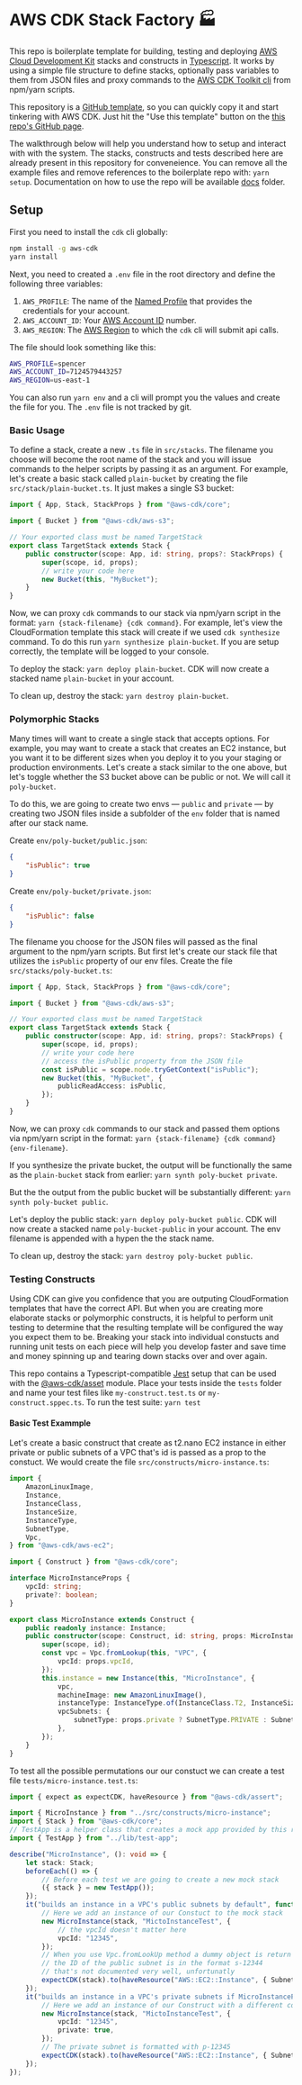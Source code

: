 # AWS CDK Stack Factory 🏭

This repo is boilerplate template for building, testing and deploying [AWS Cloud Development Kit](https://docs.aws.amazon.com/cdk/latest/guide/home.html) stacks and constructs in [Typescript](https://www.typescriptlang.org/). It works by using a simple file structure to define stacks, optionally pass variables to them from JSON files and proxy commands to the [AWS CDK Toolkit cli](https://docs.aws.amazon.com/cdk/latest/guide/tools.html) from npm/yarn scripts.

This repository is a [GitHub template](https://help.github.com/en/github/creating-cloning-and-archiving-repositories/creating-a-repository-from-a-template), so you can quickly copy it and start tinkering with AWS CDK. Just hit the "Use this template" button on the [this repo's GitHub page](https://github.com/spencerbeggs/aws-cdk-stack-factory).

The walkthrough below will help you understand how to setup and interact with with the system. The stacks, constructs and tests described here are already present in this repository for conveneience. You can remove all the example files and remove references to the boilerplate repo with: `yarn setup`. Documentation on how to use the repo will be available [docs](docs) folder.

## Setup

First you need to install the `cdk` cli globally:

```bash
npm install -g aws-cdk
yarn install
```

Next, you need to created a `.env` file in the root directory and define the following three variables:

1. `AWS_PROFILE`: The name of the [Named Profile](https://docs.aws.amazon.com/cli/latest/userguide/cli-configure-profiles.html) that provides the credentials for your account.
2. `AWS_ACCOUNT_ID`: Your [AWS Account ID](https://docs.aws.amazon.com/IAM/latest/UserGuide/console_account-alias.html) number.
3. `AWS_REGION`: The [AWS Region](https://docs.aws.amazon.com/AWSEC2/latest/UserGuide/using-regions-availability-zones.html) to which the `cdk` cli will submit api calls.

The file should look something like this:

```bash
AWS_PROFILE=spencer
AWS_ACCOUNT_ID=7124579443257
AWS_REGION=us-east-1
```

You can also run `yarn env` and a cli will prompt you the values and create the file for you. The `.env` file is not tracked by git.

### Basic Usage

To define a stack, create a new `.ts` file in `src/stacks`. The filename you choose will become the root name of the stack and you will issue commands to the helper scripts by passing it as an argument. For example, let's create a basic stack called `plain-bucket` by creating the file `src/stack/plain-bucket.ts`. It just makes a single S3 bucket:

```typescript
import { App, Stack, StackProps } from "@aws-cdk/core";

import { Bucket } from "@aws-cdk/aws-s3";

// Your exported class must be named TargetStack
export class TargetStack extends Stack {
    public constructor(scope: App, id: string, props?: StackProps) {
        super(scope, id, props);
        // write your code here
        new Bucket(this, "MyBucket");
    }
}
```

Now, we can proxy `cdk` commands to our stack via npm/yarn script in the format: `yarn {stack-filename} {cdk command}`. For example, let's view the CloudFormation template this stack will create if we used `cdk synthesize` command. To do this run `yarn synthesize plain-bucket`. If you are setup correctly, the template will be logged to your console.

To deploy the stack: `yarn deploy plain-bucket`. CDK will now create a stacked name `plain-bucket` in your account.

To clean up, destroy the stack: `yarn destroy plain-bucket`.

### Polymorphic Stacks

Many times will want to create a single stack that accepts options. For example, you may want to create a stack that creates an EC2 instance, but you want it to be different sizes when you deploy it to you your staging or production environments. Let's create a stack similar to the one above, but let's toggle whether the S3 bucket above can be public or not. We will call it `poly-bucket`.

To do this, we are going to create two envs — `public` and `private` — by creating two JSON files inside a subfolder of the `env` folder that is named after our stack name.

Create `env/poly-bucket/public.json`:

```json
{
    "isPublic": true
}
```

Create `env/poly-bucket/private.json`:

```json
{
    "isPublic": false
}
```

The filename you choose for the JSON files will passed as the final argument to the npm/yarn scripts. But first let's create our stack file that utilizes the `isPublic` property of our env files. Create the file `src/stacks/poly-bucket.ts`:

```typescript
import { App, Stack, StackProps } from "@aws-cdk/core";

import { Bucket } from "@aws-cdk/aws-s3";

// Your exported class must be named TargetStack
export class TargetStack extends Stack {
    public constructor(scope: App, id: string, props?: StackProps) {
        super(scope, id, props);
        // write your code here
        // access the isPublic property from the JSON file
        const isPublic = scope.node.tryGetContext("isPublic");
        new Bucket(this, "MyBucket", {
            publicReadAccess: isPublic,
        });
    }
}
```

Now, we can proxy `cdk` commands to our stack and passed them options via npm/yarn script in the format: `yarn {stack-filename} {cdk command} {env-filename}`.

If you synthesize the private bucket, the output will be functionally the same as the `plain-bucket` stack from earlier: `yarn synth poly-bucket private`.

But the the output from the public bucket will be substantially different: `yarn synth poly-bucket public`.

Let's deploy the public stack: `yarn deploy poly-bucket public`. CDK will now create a stacked name `poly-bucket-public` in your account. The env filename is appended with a hypen the the stack name.

To clean up, destroy the stack: `yarn destroy poly-bucket public`.

### Testing Constructs

Using CDK can give you confidence that you are outputing CloudFormation templates that have the correct API. But when you are creating more elaborate stacks or polymorphic constructs, it is helpful to perform unit testing to determine that the resulting template will be configured the way you expect them to be. Breaking your stack into individual constucts and running unit tests on each piece will help you develop faster and save time and money spinning up and tearing down stacks over and over again.

This repo contains a Typescript-compatible [Jest](https://jestjs.io/) setup that can be used with the [@aws-cdk/asset](https://www.npmjs.com/package/@aws-cdk/assert) module. Place your tests inside the `tests` folder and name your test files like `my-construct.test.ts` or `my-construct.sppec.ts`. To run the test suite: `yarn test`

#### Basic Test Exammple

Let's create a basic construct that create as t2.nano EC2 instance in either private or public subnets of a VPC that's id is passed as a prop to the constuct. We would create the file `src/constructs/micro-instance.ts`:

```typescript
import {
    AmazonLinuxImage,
    Instance,
    InstanceClass,
    InstanceSize,
    InstanceType,
    SubnetType,
    Vpc,
} from "@aws-cdk/aws-ec2";

import { Construct } from "@aws-cdk/core";

interface MicroInstanceProps {
    vpcId: string;
    private?: boolean;
}

export class MicroInstance extends Construct {
    public readonly instance: Instance;
    public constructor(scope: Construct, id: string, props: MicroInstanceProps) {
        super(scope, id);
        const vpc = Vpc.fromLookup(this, "VPC", {
            vpcId: props.vpcId,
        });
        this.instance = new Instance(this, "MicroInstance", {
            vpc,
            machineImage: new AmazonLinuxImage(),
            instanceType: InstanceType.of(InstanceClass.T2, InstanceSize.NANO),
            vpcSubnets: {
                subnetType: props.private ? SubnetType.PRIVATE : SubnetType.PUBLIC,
            },
        });
    }
}
```

To test all the possible permutations our our constuct we can create a test file `tests/micro-instance.test.ts`:

```typescript
import { expect as expectCDK, haveResource } from "@aws-cdk/assert";

import { MicroInstance } from "../src/constructs/micro-instance";
import { Stack } from "@aws-cdk/core";
// TestApp is a helper class that creates a mock app provided by this repo
import { TestApp } from "../lib/test-app";

describe("MicroInstance", (): void => {
    let stack: Stack;
    beforeEach(() => {
        // Before each test we are going to create a new mock stack
        ({ stack } = new TestApp());
    });
    it("builds an instance in a VPC's public subnets by default", function(): void {
        // Here we add an instance of our Constuct to the mock stack
        new MicroInstance(stack, "MictoInstanceTest", {
            // the vpcId doesn't matter here
            vpcId: "12345",
        });
        // When you use Vpc.fromLookUp method a dummy object is return in testing
        // the ID of the public subnet is in the format s-12344
        // that's not documented very well, unfortunatly
        expectCDK(stack).to(haveResource("AWS::EC2::Instance", { SubnetId: "s-12345" }));
    });
    it("builds an instance in a VPC's private subnets if MicroInstanceProps.private is true", function(): void {
        // Here we add an instance of our Construct with a different configuration to another mock stack
        new MicroInstance(stack, "MictoInstanceTest", {
            vpcId: "12345",
            private: true,
        });
        // The private subnet is formatted with p-12345
        expectCDK(stack).to(haveResource("AWS::EC2::Instance", { SubnetId: "p-12345" }));
    });
});
```
